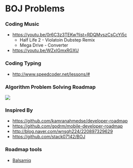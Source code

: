 # BOJ Problems

### Coding Music
- <https://youtu.be/0r6C3z3TEKw?list=RDQMvszCsCcYi5c>
  - Half Life 2 - Violatoin Dubstep Remix
  - Mega Drive - Converter
- <https://youtu.be/WZxIGmxRGXU>


### Coding Typing
- <http://www.speedcoder.net/lessons/#>


### Algorithm Problem Solving Roadmap


![](https://github.com/brianrobo/CheckAPS/blob/master/img/AlgorithmProblemSolving.png)

### Inspired By
- https://github.com/kamranahmedse/developer-roadmap
- https://github.com/godrm/mobile-developer-roadmap
- http://blog.naver.com/wnsgh224/220897329629
- https://github.com/stack07142/BOJ

### Roadmap tools
- [Balsamiq](https://balsamiq.com/products/mockups/)




